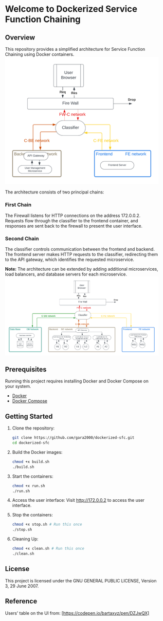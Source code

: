 # Welcome to Dockerized Service Function Chaining

## Overview

This repository provides a simplified architecture for Service Function Chaining using Docker containers.
![Architecture Diagram](ArchitectureDiagram.png)

The architecture consists of two principal chains:

### First Chain
The Firewall listens for HTTP connections on the address 172.0.0.2. Requests flow through the classifier to the frontend container, and responses are sent back to the firewall to present the user interface.

### Second Chain
The classifier controls communication between the frontend and backend. The frontend server makes HTTP requests to the classifier, redirecting them to the API gateway, which identifies the requested microservice.

**Note:** The architecture can be extended by adding additional microservices, load balancers, and database servers for each microservice.
![Architecture Diagram](ArchitectureExtensionDiagram.png)

## Prerequisites
Running this project requires installing Docker and Docker Compose on your system.

- [Docker](https://www.docker.com/get-started)
- [Docker Compose](https://docs.docker.com/compose/install/)

## Getting Started
1. Clone the repository:
    ```bash
    git clone https://github.com/gara2000/dockerized-sfc.git
    cd dockerized-sfc
    ```

2. Build the Docker images:
    ```bash
    chmod +x build.sh
    ./build.sh
    ```

3. Start the containers:
    ```bash
    chmod +x run.sh
    ./run.sh
    ```

4. Access the user interface:
    Visit http://172.0.0.2 to access the user interface.

5. Stop the containers:
    ```bash
    chmod +x stop.sh # Run this once
    ./stop.sh
    ```

6. Cleaning Up:
    ```bash
    chmod +x clean.sh # Run this once
    ./clean.sh
    ```

## License
This project is licensed under the GNU GENERAL PUBLIC LICENSE, Version 3, 29 June 2007.

## Reference
Users' table on the UI from: [https://codepen.io/bartaxyz/pen/DZJwQX]
